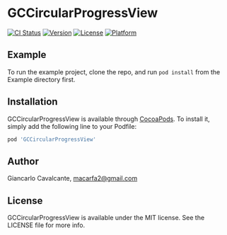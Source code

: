 # GCCircularProgressView

[![CI Status](https://img.shields.io/travis/gigiodc/GCCircularProgressView.svg?style=flat)](https://travis-ci.org/gigiodc/GCCircularProgressView)
[![Version](https://img.shields.io/cocoapods/v/GCCircularProgressView.svg?style=flat)](https://cocoapods.org/pods/GCCircularProgressView)
[![License](https://img.shields.io/cocoapods/l/GCCircularProgressView.svg?style=flat)](https://cocoapods.org/pods/GCCircularProgressView)
[![Platform](https://img.shields.io/cocoapods/p/GCCircularProgressView.svg?style=flat)](https://cocoapods.org/pods/GCCircularProgressView)

## Example

To run the example project, clone the repo, and run `pod install` from the Example directory first.

## Installation

GCCircularProgressView is available through [CocoaPods](https://cocoapods.org). To install
it, simply add the following line to your Podfile:

```ruby
pod 'GCCircularProgressView'
```

## Author

Giancarlo Cavalcante, macarfa2@gmail.com

## License

GCCircularProgressView is available under the MIT license. See the LICENSE file for more info.
